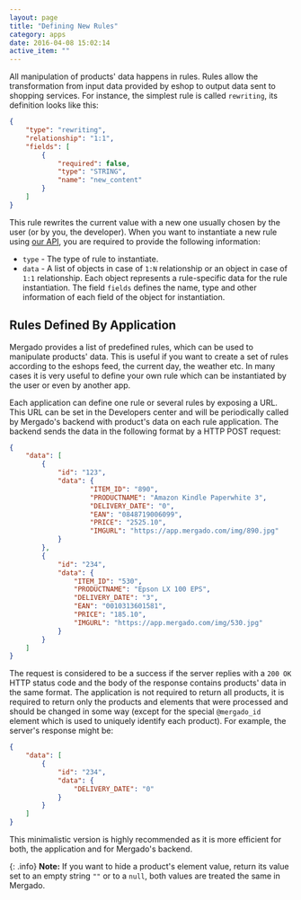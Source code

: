 ```yaml
---
layout: page
title: "Defining New Rules"
category: apps
date: 2016-04-08 15:02:14
active_item: ""
---
```


All manipulation of products' data happens in rules. Rules allow the transformation from input data provided by eshop to output data sent to shopping services. For instance, the simplest rule is called `rewriting`, its definition looks like this:

```json
{
    "type": "rewriting",
    "relationship": "1:1",
    "fields": [
        {
            "required": false,
            "type": "STRING",
            "name": "new_content"
        }
    ]
}
```

This rule rewrites the current value with a new one usually chosen by the user (or by you, the developer). When you want to instantiate a new rule using [our API](http://docs.mergado.apiary.io/#reference/rules), you are required to provide the following information:

- `type` - The type of rule to instantiate.
- `data` - A list of objects in case of `1:N` relationship or an object in case of `1:1` relationship. Each object represents a rule-specific data for the rule instantiation. The field `fields` defines the name, type and other information of each field of the object for instantiation.

## Rules Defined By Application

Mergado provides a list of predefined rules, which can be used to manipulate products' data. This is useful if you want to create a set of rules according to the eshops feed, the current day, the weather etc. In many cases it is very useful to define your own rule which can be instantiated by the user or even by another app.

Each application can define one rule or several rules by exposing a URL. This URL can be set in the Developers center and will be periodically called by Mergado's backend with product's data on each rule application. The backend sends the data in the following format by a HTTP POST request:

```json
{
    "data": [
        {
            "id": "123",
            "data": {
                    "ITEM_ID": "890",
                    "PRODUCTNAME": "Amazon Kindle Paperwhite 3",
                    "DELIVERY_DATE": "0",
                    "EAN": "0848719006099",
                    "PRICE": "2525.10",
                    "IMGURL": "https://app.mergado.com/img/890.jpg"
            }
        },
        {
            "id": "234",
            "data": {
                "ITEM_ID": "530",
                "PRODUCTNAME": "Epson LX 100 EPS",
                "DELIVERY_DATE": "3",
                "EAN": "0010313601581",
                "PRICE": "185.10",
                "IMGURL": "https://app.mergado.com/img/530.jpg"
            }
        }
    ]
}
```

The request is considered to be a success if the server replies with a `200 OK` HTTP status code and the body of the response contains products' data in the same format. The application is not required to return all products, it is required to return only the products and elements that were processed and should be changed in some way (except for the special `@mergado_id` element which is used to uniquely identify each product). For example, the server's response might be:

```json
{
    "data": [
        {
            "id": "234",
            "data": {
                "DELIVERY_DATE": "0"
            }
        }
    ]
}
```

This minimalistic version is highly recommended as it is more efficient for both, the application and for Mergado's backend.

{: .info}
**Note:** If you want to hide a product's element value, return its value set to an empty string `""` or to a `null`, both values are treated the same in Mergado.
